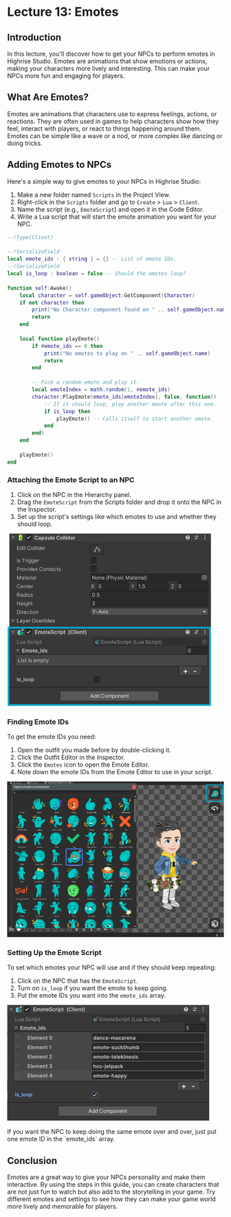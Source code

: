 # Lecture 13: Emotes

## Introduction

In this lecture, you'll discover how to get your NPCs to perform emotes in Highrise Studio. Emotes are animations that show emotions or actions, making your characters more lively and interesting. This can make your NPCs more fun and engaging for players.

## What Are Emotes?

Emotes are animations that characters use to express feelings, actions, or reactions. They are often used in games to help characters show how they feel, interact with players, or react to things happening around them. Emotes can be simple like a wave or a nod, or more complex like dancing or doing tricks.

## Adding Emotes to NPCs

Here's a simple way to give emotes to your NPCs in Highrise Studio:

1. Make a new folder named `Scripts` in the Project View.
2. Right-click in the `Scripts` folder and go to `Create` > `Lua` > `Client`.
3. Name the script (e.g., `EmoteScript`) and open it in the Code Editor.
4. Write a Lua script that will start the emote animation you want for your NPC.

```lua
--!Type(Client)

--!SerializeField
local emote_ids : { string } = {} -- List of emote IDs.
--!SerializeField
local is_loop : boolean = false -- Should the emotes loop?

function self:Awake()
    local character = self.gameObject:GetComponent(Character)
    if not character then
        print("No Character component found on " .. self.gameObject.name)
        return
    end

    local function playEmote()
        if #emote_ids == 0 then
            print("No emotes to play on " .. self.gameObject.name)
            return
        end

        -- Pick a random emote and play it.
        local emoteIndex = math.random(1, #emote_ids)
        character:PlayEmote(emote_ids[emoteIndex], false, function()
            -- If it should loop, play another emote after this one.
            if is_loop then
                playEmote() -- Calls itself to start another emote.
            end
        end)
    end

    playEmote()
end
```

### Attaching the Emote Script to an NPC

1. Click on the NPC in the Hierarchy panel.
2. Drag the `EmoteScript` from the Scripts folder and drop it onto the NPC in the Inspector.
3. Set up the script's settings like which emotes to use and whether they should loop.

![Emote Script](/assets/learn/guides/studio/Lectures/emote-script-component.png)

### Finding Emote IDs

To get the emote IDs you need:

1. Open the outfit you made before by double-clicking it.
2. Click the Outfit Editor in the Inspector.
3. Click the `Emotes` icon to open the Emote Editor.
4. Note down the emote IDs from the Emote Editor to use in your script.

![Emotes Editor](/assets/learn/guides/studio/Lectures/emotes-editor.png)

### Setting Up the Emote Script

To set which emotes your NPC will use and if they should keep repeating:

1. Click on the NPC that has the `EmoteScript`.
2. Turn on `is_loop` if you want the emote to keep going.
3. Put the emote IDs you want into the `emote_ids` array.

![Emote List](/assets/learn/guides/studio/Lectures/emote-list.png)

<Note type="info">
If you want the NPC to keep doing the same emote over and over, just put one emote ID in the `emote_ids` array.
</Note>

## Conclusion

Emotes are a great way to give your NPCs personality and make them interactive. By using the steps in this guide, you can create characters that are not just fun to watch but also add to the storytelling in your game. Try different emotes and settings to see how they can make your game world more lively and memorable for players.